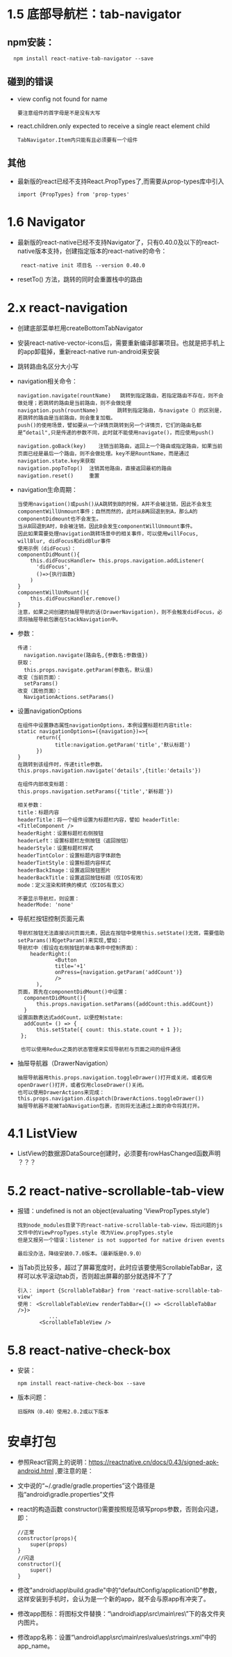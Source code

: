 # 1.5 底部导航栏：tab-navigator
## npm安装：
   
      npm install react-native-tab-navigator --save

## 碰到的错误   
* view config not found for name

      要注意组件的首字母是不是没有大写

* react.children.only expected to receive a single react element child

      TabNavigator.Item内只能有且必须要有一个组件

## 其他
* 最新版的react已经不支持React.PropTypes了,而需要从prop-types库中引入
      
      import {PropTypes} from 'prop-types'

# 1.6 Navigator  
* 最新版的react-native已经不支持Navigator了，只有0.40.0及以下的react-native版本支持，创建指定版本的react-native的命令：
      
       react-native init 项目名 --version 0.40.0    

* resetTo() 方法，跳转的同时会重置栈中的路由

# 2.x react-navigation
* 创建底部菜单栏用createBottomTabNavigator

* 安装react-native-vector-icons后，需要重新编译部署项目。也就是把手机上的app卸载掉，重新react-native run-android来安装

* 跳转路由名区分大小写

* navigation相关命令：

      navigation.navigate(rountName)   跳转到指定路由，若指定路由不存在，则不会做处理；若跳转的路由是当前路由，则不会做处理
      navigation.push(rountName)      跳转到指定路由，与navigate（）的区别是，若跳转的路由是当前路由，则会重复加载。
      push()的使用场景，譬如要从一个详情页跳转到另一个详情页，它们的路由名都是“detail",只是传递的参数不同，此时就不能使用navigate()，而应使用push()

      navigation.goBack(key)    注销当前路由，返回上一个路由或指定路由，如果当前页面已经是最后一个路由，则不会做处理。key不是RountName，而是通过navigation.state.key来获取
      navigation.popToTop()  注销其他路由，直接返回最初的路由
      navigation.reset()     重置

* navigation生命周期：

      当使用navigation()或push()从A跳转到B的时候，A并不会被注销，因此不会发生componentWillUnmount事件；自然而然的，此时从B再回退到到A，那么A的componentDidmount也不会发生。
      当从B回退到A时，B会被注销，因此B会发生componentWillUnmount事件。
      因此如果需要处理navigation跳转场景中的相关事件，可以使用willFocus, willBlur, didFocus和didBlur事件
      使用示例（didFocus）：
      componentDidMount(){
          this.didFoucsHandler= this.props.navigation.addListener(
            'didFocus',
            ()=>{执行函数}
          )        
      }
      componentWillUnMount(){
          this.didFoucsHandler.remove()
      }
      注意，如果之间创建的抽屉导航的话(DrawerNavigation)，则不会触发didFocus，必须将抽屉导航包裹在StackNavigation中。
* 参数：

      传递：      
        navigation.navigate(路由名,{参数名:参数值})
      获取：
        this.props.navigate.getParam(参数名，默认值)
      改变（当前页面）：
        setParams()
      改变（其他页面）：
        NavigationActions.setParams()

* 设置navigationOptions

      在组件中设置静态属性navigationOptions，本例设置标题栏内容title:
      static navigationOptions=({navigation})=>{
            return({
                  title:navigation.getParam('title','默认标题')
            })  
      }
      在跳转到该组件时，传递title参数。
      this.props.navigation.navigate('details',{title:'details'})

      在组件内部改变标题：
      this.props.navigation.setParams({'title','新标题'})

      相关参数：
      title：标题内容
      headerTitle：将一个组件设置为标题栏内容，譬如 headerTitle:<TitleComponent />
      headerRight：设置标题栏右侧按钮
      headerLeft：设置标题栏左侧按钮（返回按钮）
      headerStyle：设置标题栏样式
      headerTintColor：设置标题内容字体颜色
      headerTintStyle：设置标题内容样式
      headerBackImage：设置返回按钮图片
      headerBackTitle：设置返回按钮标题（仅IOS有效）
      mode：定义渲染和转换的模式（仅IOS有意义）

      不要显示导航栏，则设置：
      headerMode: 'none'

* 导航栏按钮控制页面元素

      导航栏按钮无法直接访问页面元素，因此在按钮中使用this.setState()无效，需要借助setParams()和getParam()来实现,譬如：
      导航栏中（假设在右侧按钮的单击事件中控制界面）：
          headerRight:(
                  <Button 
                  title='+1' 
                  onPress={navigation.getParam('addCount')} 
                  />
            ),
      页面，首先在componentDidMount()中设置：
        componentDidMount(){
            this.props.navigation.setParams({addCount:this.addCount}) 
        }
      设置函数表达式addCount，以便控制state:
        addCount= () => {
            this.setState({ count: this.state.count + 1 });
       };

       也可以使用Redux之类的状态管理来实现导航栏与页面之间的组件通信

* 抽屉导航器（DrawerNavigation）

      抽屉导航器用this.props.navigation.toggleDrawer()打开或关闭，或者仅用openDrawer()打开，或者仅用closeDrawer()关闭。
      也可以使用DrawerActions来完成：this.props.navigation.dispatch(DrawerActions.toggleDrawer())
      抽屉导航器不能被TabNavigation包裹，否则将无法通过上面的命令将其打开。
     
# 4.1 ListView
* ListView的数据源DataSource创建时，必须要有rowHasChanged函数声明 ？？？

# 5.2 react-native-scrollable-tab-view
* 报错：undefined is not an object(evaluating 'ViewPropTypes.style')

      找到node_modules目录下的react-native-scrollable-tab-view，将出问题的js文件中的ViewPropTypes.style 改为View.propTypes.style
      但是又报另一个错误：listener is not supported for native driven events

      最后没办法，降级安装0.7.0版本。（最新版是0.9.0）

* 当Tab页比较多，超过了屏幕宽度时，此时应该要使用ScrollableTabBar，这样可以水平滚动tab页，否则超出屏幕的部分就选择不了了   

      引入： import {ScrollableTabBar} from 'react-native-scrollable-tab-view'
      使用： <ScrollableTableView renderTabBar={() => <ScrollableTabBar />}> 
                ...
             <ScrollableTableView />
             
# 5.8 react-native-check-box
* 安装：

      npm install react-native-check-box --save
* 版本问题：

      旧版RN（0.40）使用2.0.2或以下版本


# 安卓打包
* 参照React官网上的说明：https://reactnative.cn/docs/0.43/signed-apk-android.html ,要注意的是：
* 文中说的“~/.gradle/gradle.properties”这个路径是指“android\gradle.properties”文件
* react的构造函数 constructor()需要按照规范填写props参数，否则会闪退，即：

      //正常
      constructor(props){
          super(props)
      }
      //闪退
      constructor(){
          super()
      }
* 修改"android\app\build.gradle"中的“defaultConfig/applicationID”参数，这样安装到手机时，会认为是一个新的app，就不会与原app有冲突了。   
* 修改app图标：将图标文件替换：“\android\app\src\main\res\”下的各文件夹内图片。
* 修改app名称：设置“\android\app\src\main\res\values\strings.xml”中的app_name。
       


